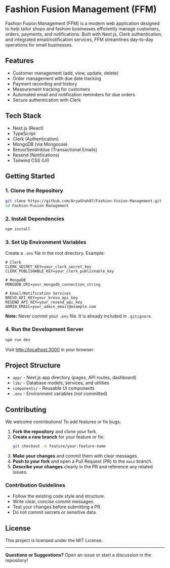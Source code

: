 # Fashion Fusion Management (FFM)

Fashion Fusion Management (FFM) is a modern web application designed to help tailor shops and fashion businesses efficiently manage customers, orders, payments, and notifications. Built with Next.js, Clerk authentication, and integrated email/notification services, FFM streamlines day-to-day operations for small businesses.

## Features
- Customer management (add, view, update, delete)
- Order management with due date tracking
- Payment recording and history
- Measurement tracking for customers
- Automated email and notification reminders for due orders
- Secure authentication with Clerk

## Tech Stack
- Next.js (React)
- TypeScript
- Clerk (Authentication)
- MongoDB (via Mongoose)
- Brevo/Sendinblue (Transactional Emails)
- Resend (Notifications)
- Tailwind CSS (UI)

## Getting Started

### 1. Clone the Repository
```sh
git clone https://github.com/AryaShah07/Fashion-Fusion-Management.git
cd Fashion-Fusion-Management
```

### 2. Install Dependencies
```sh
npm install
```

### 3. Set Up Environment Variables
Create a `.env` file in the root directory. Example:
```env
# Clerk
CLERK_SECRET_KEY=your_clerk_secret_key
CLERK_PUBLISHABLE_KEY=your_clerk_publishable_key

# MongoDB
MONGODB_URI=your_mongodb_connection_string

# Email/Notification Services
BREVO_API_KEY=your_brevo_api_key
RESEND_API_KEY=your_resend_api_key
ADMIN_EMAIL=your_admin_email@example.com
```
**Note:** Never commit your `.env` file. It is already included in `.gitignore`.

### 4. Run the Development Server
```sh
npm run dev
```
Visit [http://localhost:3000](http://localhost:3000) in your browser.

## Project Structure
- `app/` - Next.js app directory (pages, API routes, dashboard)
- `lib/` - Database models, services, and utilities
- `components/` - Reusable UI components
- `.env` - Environment variables (not committed)

## Contributing
We welcome contributions! To add features or fix bugs:

1. **Fork the repository** and clone your fork.
2. **Create a new branch** for your feature or fix:
   ```sh
   git checkout -b feature/your-feature-name
   ```
3. **Make your changes** and commit them with clear messages.
4. **Push to your fork** and open a Pull Request (PR) to the `main` branch.
5. **Describe your changes** clearly in the PR and reference any related issues.

### Contribution Guidelines
- Follow the existing code style and structure.
- Write clear, concise commit messages.
- Test your changes before submitting a PR.
- Do not commit secrets or sensitive data.

## License
This project is licensed under the MIT License.

---

**Questions or Suggestions?**
Open an issue or start a discussion in the repository! 
